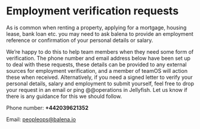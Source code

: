 # Employment verification requests
As is common when renting a property, applying for a mortgage, housing lease, bank loan etc. you may need to ask balena to provide an employment reference or confirmation of your personal details or salary.

We’re happy to do this to help team members when they need some form of verification. The phone number and email address below have been set up to deal with these requests, these details can be provided to any external sources for employment verification, and a member of teamOS will action these when received. Alternatively, if you need a signed letter to verify your personal details, salary and employment to submit yourself, feel free to drop your request in an email or ping @@operations in Jellyfish. Let us know if there is any guidance for this we should follow.

Phone number: **+442039621352**

Email: peopleops@balena.io